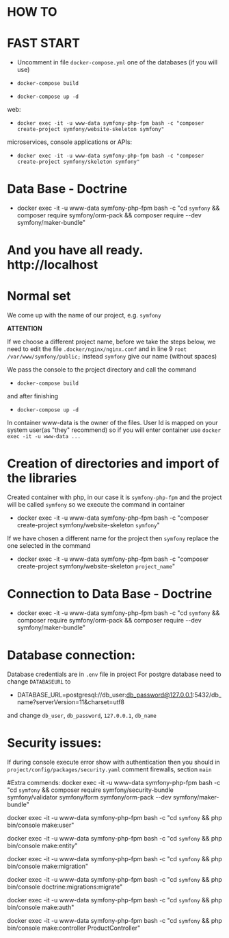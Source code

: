 HOW TO
==================================

# FAST START #

* Uncomment in file `docker-compose.yml` one of the databases (if you will use)

* `docker-compose build`

* `docker-compose up -d`

web:

* `docker exec -it -u www-data symfony-php-fpm bash -c "composer create-project symfony/website-skeleton symfony"`

microservices, console applications or APIs:

* `docker exec -it -u www-data symfony-php-fpm bash -c "composer create-project symfony/skeleton symfony"`

# Data Base - Doctrine #

* docker exec -it -u www-data symfony-php-fpm bash -c "cd `symfony` && composer require symfony/orm-pack && composer require --dev symfony/maker-bundle"

And you have all ready. http://localhost
=================================


# Normal set #

We come up with the name of our project, e.g. `symfony`

**ATTENTION**

If we choose a different project name, before we take the steps below, we need to edit the file `.docker/nginx/nginx.conf`
and in line 9 `root /var/www/symfony/public;` instead `symfony` give our name (without spaces)

We pass the console to the project directory and call the command

* `docker-compose build`

and after finishing

* `docker-compose up -d`

In container www-data is the owner of the files. User Id is mapped on your system user(as "they" recommend)
so if you will enter container use `docker exec -it -u www-data ...`

# Creation of directories and import of the libraries #

Created container with php, in our case it is `symfony-php-fpm`
and the project will be called `symfony` so we execute the command in container

* docker exec -it -u www-data symfony-php-fpm bash -c "composer create-project symfony/website-skeleton `symfony`"

If we have chosen a different name for the project then `symfony` replace the one selected in the command

* docker exec -it -u www-data symfony-php-fpm bash -c "composer create-project symfony/website-skeleton `project_name`"

# Connection to Data Base - Doctrine #

* docker exec -it -u www-data symfony-php-fpm bash -c "cd `symfony` && composer require symfony/orm-pack && composer require --dev symfony/maker-bundle"


# Database connection:

Database credentials are in `.env` file in project
For postgre database need to change `DATABASEURL` to

* DATABASE_URL=postgresql://db_user:db_password@127.0.0.1:5432/db_name?serverVersion=11&charset=utf8

and change `db_user`, `db_password`, `127.0.0.1`, `db_name`

# Security issues:

If during console execute error show with authentication then you should in
`project/config/packages/security.yaml` comment firewalls, section `main`


#Extra commends:
docker exec -it -u www-data symfony-php-fpm bash -c "cd `symfony` && composer require symfony/security-bundle symfony/validator symfony/form symfony/orm-pack --dev symfony/maker-bundle"

docker exec -it -u www-data symfony-php-fpm bash -c "cd `symfony` && php bin/console make:user"

docker exec -it -u www-data symfony-php-fpm bash -c "cd `symfony` && php bin/console make:entity"

docker exec -it -u www-data symfony-php-fpm bash -c "cd `symfony` && php bin/console make:migration"

docker exec -it -u www-data symfony-php-fpm bash -c "cd `symfony` && php bin/console doctrine:migrations:migrate"

docker exec -it -u www-data symfony-php-fpm bash -c "cd `symfony` && php bin/console make:auth"

docker exec -it -u www-data symfony-php-fpm bash -c "cd `symfony` && php bin/console make:controller ProductController"